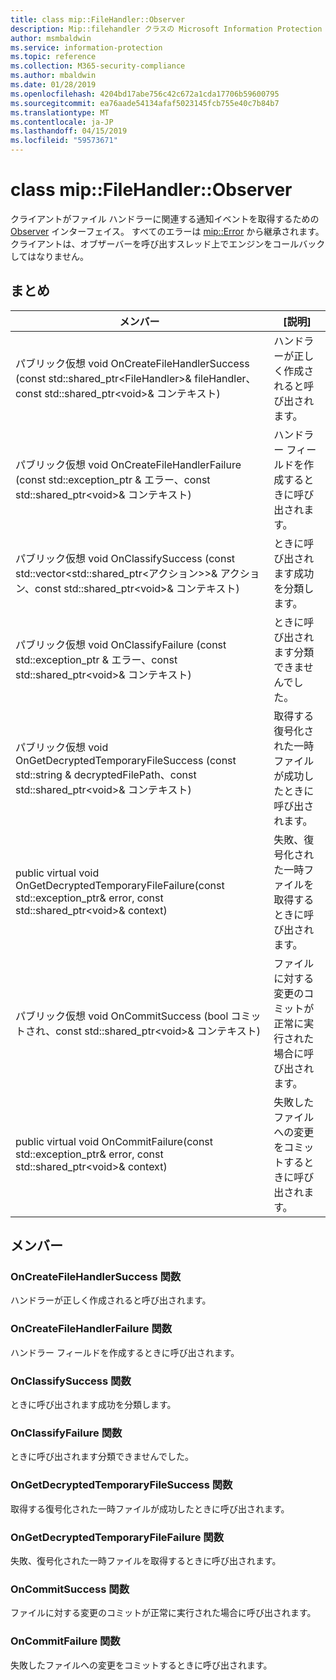 ```yaml
---
title: class mip::FileHandler::Observer
description: Mip::filehandler クラスの Microsoft Information Protection (MIP) SDK について説明します。
author: msmbaldwin
ms.service: information-protection
ms.topic: reference
ms.collection: M365-security-compliance
ms.author: mbaldwin
ms.date: 01/28/2019
ms.openlocfilehash: 4204bd17abe756c42c672a1cda17706b59600795
ms.sourcegitcommit: ea76aade54134afaf5023145fcb755e40c7b84b7
ms.translationtype: MT
ms.contentlocale: ja-JP
ms.lasthandoff: 04/15/2019
ms.locfileid: "59573671"
---
```

# <a name="class-mipfilehandlerobserver"></a>class mip::FileHandler::Observer 
クライアントがファイル ハンドラーに関連する通知イベントを取得するための [Observer](class_mip_filehandler_observer.md) インターフェイス。
すべてのエラーは [mip::Error](class_mip_error.md) から継承されます。 クライアントは、オブザーバーを呼び出すスレッド上でエンジンをコールバックしてはなりません。
  
## <a name="summary"></a>まとめ
 メンバー                        | [説明]                                
--------------------------------|---------------------------------------------
パブリック仮想 void OnCreateFileHandlerSuccess (const std::shared_ptr\<FileHandler\>& fileHandler、const std::shared_ptr\<void\>& コンテキスト)  |  ハンドラーが正しく作成されると呼び出されます。
パブリック仮想 void OnCreateFileHandlerFailure (const std::exception_ptr & エラー、const std::shared_ptr\<void\>& コンテキスト)  |  ハンドラー フィールドを作成するときに呼び出されます。
パブリック仮想 void OnClassifySuccess (const std::vector\<std::shared_ptr\<アクション\>\>& アクション、const std::shared_ptr\<void\>& コンテキスト)  |  ときに呼び出されます成功を分類します。
パブリック仮想 void OnClassifyFailure (const std::exception_ptr & エラー、const std::shared_ptr\<void\>& コンテキスト)  |  ときに呼び出されます分類できませんでした。
パブリック仮想 void OnGetDecryptedTemporaryFileSuccess (const std::string & decryptedFilePath、const std::shared_ptr\<void\>& コンテキスト)  |  取得する復号化された一時ファイルが成功したときに呼び出されます。
public virtual void OnGetDecryptedTemporaryFileFailure(const std::exception_ptr& error, const std::shared_ptr\<void\>& context)  |  失敗、復号化された一時ファイルを取得するときに呼び出されます。
パブリック仮想 void OnCommitSuccess (bool コミットされ、const std::shared_ptr\<void\>& コンテキスト)  |  ファイルに対する変更のコミットが正常に実行された場合に呼び出されます。
public virtual void OnCommitFailure(const std::exception_ptr& error, const std::shared_ptr\<void\>& context)  |  失敗したファイルへの変更をコミットするときに呼び出されます。
  
## <a name="members"></a>メンバー
  
### <a name="oncreatefilehandlersuccess-function"></a>OnCreateFileHandlerSuccess 関数
ハンドラーが正しく作成されると呼び出されます。
  
### <a name="oncreatefilehandlerfailure-function"></a>OnCreateFileHandlerFailure 関数
ハンドラー フィールドを作成するときに呼び出されます。
  
### <a name="onclassifysuccess-function"></a>OnClassifySuccess 関数
ときに呼び出されます成功を分類します。
  
### <a name="onclassifyfailure-function"></a>OnClassifyFailure 関数
ときに呼び出されます分類できませんでした。
  
### <a name="ongetdecryptedtemporaryfilesuccess-function"></a>OnGetDecryptedTemporaryFileSuccess 関数
取得する復号化された一時ファイルが成功したときに呼び出されます。
  
### <a name="ongetdecryptedtemporaryfilefailure-function"></a>OnGetDecryptedTemporaryFileFailure 関数
失敗、復号化された一時ファイルを取得するときに呼び出されます。
  
### <a name="oncommitsuccess-function"></a>OnCommitSuccess 関数
ファイルに対する変更のコミットが正常に実行された場合に呼び出されます。
  
### <a name="oncommitfailure-function"></a>OnCommitFailure 関数
失敗したファイルへの変更をコミットするときに呼び出されます。